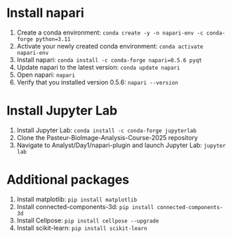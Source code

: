 # Install napari

1) Create a conda environment: `conda create -y -n napari-env -c conda-forge python=3.11`
2) Activate your newly created conda environment: `conda activate napari-env`
3) Install napari: `conda install -c conda-forge napari=0.5.6 pyqt`
4) Update napari to the latest version: `conda update napari`
5) Open napari: `napari`
6) Verify that you installed version 0.5.6: `napari --version`

# Install Jupyter Lab 
1) Install Jupyter Lab: `conda install -c conda-forge jupyterlab`
2) Clone the Pasteur-BioImage-Analysis-Course-2025 repository
3) Navigate to Analyst/Day1/napari-plugin and launch Jupyter Lab: `jupyter lab`

# Additional packages
1) Install matplotlib: `pip install matplotlib`
2) Install connected-components-3d: `pip install connected-components-3d`
3) Install Cellpose: `pip install cellpose --upgrade`
4) Install scikit-learn: `pip install scikit-learn`
